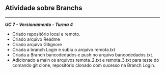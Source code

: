 ## Atividade sobre Branchs
***
**_UC 7 - Versionamento - Turma 4_** <br>

- Criado repositório local e remoto.<br>
- Criado arquivo Readme<br>
- Criado arquivo Gitignore <br>
- Criada a branch Login e subiu o arquivo remota.txt <br>
- Criada a Branch bancodedados e push no arquivo bancodedados.txt.<br>
- Adicionado a main os arquivos remota_2.txt e remota_3.txt para teste do comando git clone, repositório clonado com sucesso na Branch Login. 


